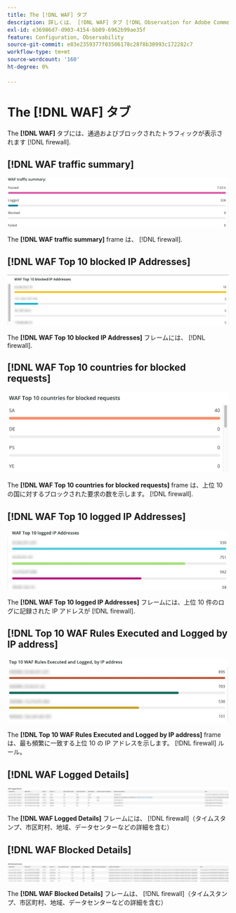 ```yaml
---
title: The [!DNL WAF] タブ
description: 詳しくは、 [!DNL WAF] タブ [!DNL Observation for Adobe Commerce].
exl-id: e36986d7-d903-4154-bb09-6962b99ae35f
feature: Configuration, Observability
source-git-commit: e83e2359377f03506178c28f8b30993c172282c7
workflow-type: tm+mt
source-wordcount: '160'
ht-degree: 0%

---
```


# The [!DNL WAF] タブ

The **[!DNL WAF]** タブには、通過およびブロックされたトラフィックが表示されます [!DNL firewall].

## [!DNL WAF traffic summary]

![WAF トラフィックの概要](../../assets/tools/observation-for-adobe-commerce/waf-1.png)

The **[!DNL WAF traffic summary]** frame は、 [!DNL firewall].

## [!DNL WAF Top 10 blocked IP Addresses]

![WAF 上位 10 のブロックされた IP アドレス](../../assets/tools/observation-for-adobe-commerce/waf-2.png)

The **[!DNL WAF Top 10 blocked IP Addresses]** フレームには、 [!DNL firewall].

## [!DNL WAF Top 10 countries for blocked requests]

![ブロックされた要求の上位 10 カ国](../../assets/tools/observation-for-adobe-commerce/waf-3.jpg)

The **[!DNL WAF Top 10 countries for blocked requests]** frame は、上位 10 の国に対するブロックされた要求の数を示します。 [!DNL firewall].

## [!DNL WAF Top 10 logged IP Addresses]

![WAF 上位 10 件のログに記録された IP アドレス](../../assets/tools/observation-for-adobe-commerce/waf-4.jpg)

The **[!DNL WAF Top 10 logged IP Addresses]** フレームには、上位 10 件のログに記録された IP アドレスが [!DNL firewall].

## [!DNL Top 10 WAF Rules Executed and Logged by IP address]

![IP アドレスで実行および記録される上位 10 の WAF ルール](../../assets/tools/observation-for-adobe-commerce/waf-5.jpg)

The **[!DNL Top 10 WAF Rules Executed and Logged by IP address]** frame は、最も頻繁に一致する上位 10 の IP アドレスを示します。 [!DNL firewall] ルール。

## [!DNL WAF Logged Details]

![WAF ログの詳細](../../assets/tools/observation-for-adobe-commerce/waf-6.jpg)

The **[!DNL WAF Logged Details]** フレームには、 [!DNL firewall]（タイムスタンプ、市区町村、地域、データセンターなどの詳細を含む）

## [!DNL WAF Blocked Details]

![WAF ブロックの詳細](../../assets/tools/observation-for-adobe-commerce/waf-7.jpg)

The **[!DNL WAF Blocked Details]** フレームは、 [!DNL firewall]（タイムスタンプ、市区町村、地域、データセンターなどの詳細を含む）
